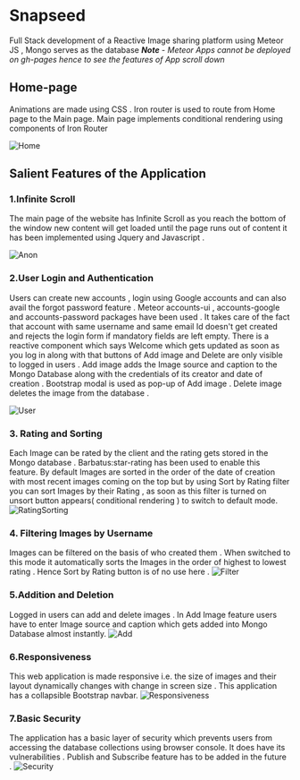 # Snapseed

Full Stack development of a Reactive Image sharing platform using Meteor JS , Mongo serves as the database
***Note*** - *Meteor Apps cannot be deployed on gh-pages hence to see the features of App scroll down* 

## Home-page
Animations are made using CSS  . Iron router is used to route from Home page to the Main page. Main page implements conditional rendering using components of Iron Router

![Home](https://user-images.githubusercontent.com/49150875/82208049-76da9700-9928-11ea-8f4f-85a2d11fcbc1.gif)

## Salient Features of the Application

###  1.Infinite Scroll
The main page of the website has Infinite Scroll as you reach the bottom of the window new content will get loaded until the page runs out of content it has been implemented using Jquery and Javascript .

![Anon](https://user-images.githubusercontent.com/49150875/82209139-675c4d80-992a-11ea-923d-ee8386ed4c7f.gif)

### 2.User Login and Authentication 
Users can create new accounts , login using Google accounts and can also avail the forgot password feature .
Meteor accounts-ui , accounts-google and accounts-password packages have been used . It takes care of the fact that account with same username and same email Id doesn't get created and rejects the login form if mandatory fields are left empty.
There is a reactive component which says Welcome <Username> which gets updated as soon as you log in along with that buttons of Add image and Delete are only visible to logged in users . Add image adds the Image source and caption to the Mongo Database along with the credentials of its creator and date of creation . Bootstrap modal is used as pop-up of Add image .
Delete image deletes the image from the database . 

![User](https://user-images.githubusercontent.com/49150875/82210186-2ebd7380-992c-11ea-8fe9-d7c5bc4c8074.gif)

### 3. Rating and Sorting
Each Image can be rated by the client and the rating gets stored in the Mongo database . Barbatus:star-rating has been used to enable this feature. By default Images are sorted in the order of the date of creation with most recent images coming on the top but by using Sort by Rating filter you can sort Images by their Rating , as soon as this filter is turned on unsort button appears( conditional rendering ) to switch to default mode.
![RatingSorting](https://user-images.githubusercontent.com/49150875/82209723-61b33780-992b-11ea-8bee-7667e0088f2a.gif)

### 4. Filtering Images by Username
Images can be filtered on the basis of who created them . When switched to this mode it automatically sorts the Images in the order of highest to lowest rating . Hence Sort by Rating button is of no use here . 
![Filter](https://user-images.githubusercontent.com/49150875/82210413-ab505200-992c-11ea-83ee-514186716941.gif)

### 5.Addition and Deletion
Logged in users can add and delete images . In Add Image feature users have to enter Image source and caption which gets added into Mongo Database almost instantly. 
![Add](https://user-images.githubusercontent.com/49150875/82208393-11d37100-9929-11ea-80bb-b03103c040d3.gif)

### 6.Responsiveness
This web application is made responsive i.e. the size of images and their layout dynamically changes with change in screen size . This application has a collapsible Bootstrap navbar.
![Responsiveness](https://user-images.githubusercontent.com/49150875/82210584-f9655580-992c-11ea-991e-84ec1d1f641d.gif)

### 7.Basic Security 
The application has a basic layer of security which prevents users from accessing the database collections using browser console. It does have its vulnerabilities . Publish and Subscribe feature has to be added in the future . 
![Security](https://user-images.githubusercontent.com/49150875/82208254-d5077a00-9928-11ea-8db1-045fe3e58d42.gif)



